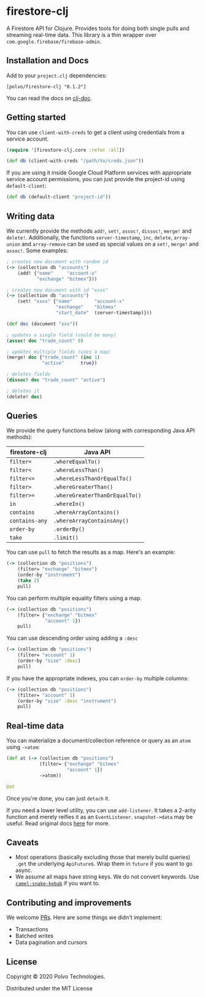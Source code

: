 # firestore-clj

A Firestore API for Clojure. Provides tools for doing both single pulls and streaming real-time data.
This library is a thin wrapper over `com.google.firebase/firebase-admin`.

## Installation and Docs

Add to your `project.clj` dependencies:

```[polvo/firestore-clj "0.1.2"]```

You can read the docs on [clj-doc](https://cljdoc.org/d/polvo/firestore-clj/0.1.2/doc/readme).

## Getting started
You can use `client-with-creds` to get a client using credentials from a service account.

```clojure
(require '[firestore-clj.core :refer :all])

(def db (client-with-creds "/path/to/creds.json"))
```

If you are using it inside Google Cloud Platform services with appropriate service account permissions, 
you can just provide the project-id using `default-client`:

```clojure
(def db (default-client "project-id"))
```

## Writing data

We currently provide the methods `add!`, `set!`, `assoc!`, `dissoc!`, `merge!` and `delete!`. 
Additionally, the functions `server-timestamp`, `inc`, `delete`, 
`array-union` and `array-remove` can be used as special values on a `set!`, `merge!` and `assoc!`. Some examples:

```clojure
; creates new document with random id
(-> (collection db "accounts")
    (add! {"name"     "account-x"
           "exchange" "bitmex"}))

; creates new document with id "xxxx"
(-> (collection db "accounts")
    (set! "xxxx" {"name"        "account-x"
                  "exchange"    "bitmex"
                  "start_date"  (server-timestamp)}))

(def doc (document "xxx"))

; updates a single field (could be many)
(assoc! doc "trade_count" 0)

; updates multiple fields (uses a map)
(merge! doc {"trade_count" (inc 1)
             "active"      true})

; deletes fields
(dissoc! doc "trade_count" "active")

; deletes it
(delete! doc)
```

## Queries

We provide the query functions below (along with corresponding Java API methods):

| firestore-clj | Java API |
| --- | ---  |
| `filter=`      | `.whereEqualTo()` |
| `filter<`      | `.whereLessThan()` |
| `filter<=`     | `.whereLessThanOrEqualTo()` |
| `filter>`      | `.whereGreaterThan()` |
| `filter>=`     | `.whereGreaterThanOrEqualTo()` |
| `in`           | `.whereIn() ` |
| `contains`     | `.whereArrayContains() ` |
| `contains-any` | `.whereArrayContainsAny() ` |
| `order-by`     | `.orderBy()` |
| `take`         | `.limit()` |

You can use `pull` to fetch the results as a map. Here's an example:

```clojure
(-> (collection db "positions")
    (filter= "exchange" "bitmex") 
    (order-by "instrument")
    (take 2)
    pull)
``` 

You can perform multiple equality filters using a map.

```clojure
(-> (collection db "positions")
    (filter= {"exchange" "bitmex" 
              "account" 1}) 
    pull)
```

You can use descending order using adding a `:desc`

```clojure
(-> (collection db "positions")
    (filter= "account" 1)
    (order-by "size" :desc) 
    pull)
```

If you have the appropriate indexes, you can `order-by` multiple columns:

```clojure
(-> (collection db "positions")
    (filter= "account" 1)
    (order-by "size" :desc "instrument") 
    pull)
```

## Real-time data

You can materialize a document/collection reference or query as an `atom` using `->atom`:

```clojure
(def at (-> (collection db "positions")
            (filter= {"exchange" "bitmex" 
                      "account" 1}) 
            ->atom))

@at
```

Once you're done, you can just `detach` it.

If you need a lower level utility, you can use `add-listener`. It takes a 2-arity function and merely reifies it
as an `EventListener`. `snapshot->data` may be useful. Read original docs [here](https://firebase.google.com/docs/firestore/query-data/listen#events-local-changes) 
for more.

## Caveats

* Most operations (basically excluding those that merely build queries) `.get` the underlying `ApiFuture`s. Wrap
them in `future` if you want to go async.
* We assume all maps have string keys. We do not convert keywords. Use [`camel-snake-kebab`](https://clj-commons.org/camel-snake-kebab/)
if you want to.

## Contributing and improvements

We welcome [PRs](https://github.com/polvotech/firestore-clj/compare). Here are some things we didn't implement:

* Transactions
* Batched writes
* Data pagination and cursors

## License

Copyright © 2020 Polvo Technologies. 

Distributed under the MIT License